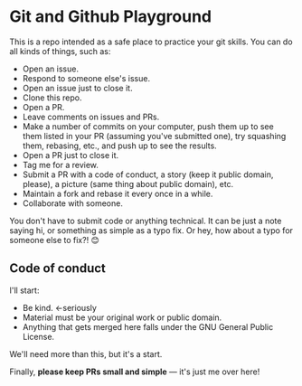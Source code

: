 # Git and Github Playground

This is a repo intended as a safe place to practice your git skills. You can do all kinds of things, such as:

* Open an issue.
* Respond to someone else's issue.
* Open an issue just to close it.
* Clone this repo.
* Open a PR.
* Leave comments on issues and PRs.
* Make a number of commits on your computer, push them up to see them listed in your PR (assuming you've submitted one), try squashing them, rebasing, etc., and push up to see the results.
* Open a PR just to close it.
* Tag me for a review.
* Submit a PR with a code of conduct, a story (keep it public domain, please), a picture (same thing about public domain), etc.
* Maintain a fork and rebase it every once in a while.
* Collaborate with someone.

You don't have to submit code or anything technical.
It can be just a note saying hi, or something as simple as a typo fix. Or hey, how about a typo for someone else to fix?! 😊

## Code of conduct

I'll start:

* Be kind. <-seriously
* Material must be your original work or public domain.
* Anything that gets merged here falls under the GNU General Public License.

We'll need more than this, but it's a start.

Finally, **please keep PRs small and simple** &mdash; it's just me over here!
